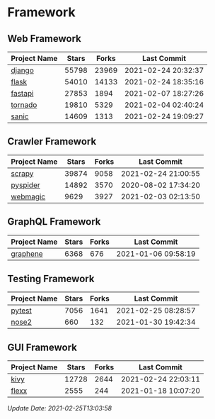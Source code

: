 # Framework

## Web Framework
| Project Name | Stars | Forks | Last Commit |
| ------------ | ----- | ----- | ----------- |
| [django](https://github.com/django/django) | 55798 | 23969 | 2021-02-24 20:32:37 |
| [flask](https://github.com/pallets/flask) | 54010 | 14133 | 2021-02-24 18:35:16 |
| [fastapi](https://github.com/tiangolo/fastapi) | 27853 | 1894 | 2021-02-07 18:27:26 |
| [tornado](https://github.com/tornadoweb/tornado) | 19810 | 5329 | 2021-02-04 02:40:24 |
| [sanic](https://github.com/sanic-org/sanic) | 14609 | 1313 | 2021-02-24 19:09:27 |

## Crawler Framework
| Project Name | Stars | Forks | Last Commit |
| ------------ | ----- | ----- | ----------- |
| [scrapy](https://github.com/scrapy/scrapy) | 39874 | 9058 | 2021-02-24 21:00:55 |
| [pyspider](https://github.com/binux/pyspider) | 14892 | 3570 | 2020-08-02 17:34:20 |
| [webmagic](https://github.com/code4craft/webmagic) | 9629 | 3927 | 2021-02-03 02:13:50 |

## GraphQL Framework
| Project Name | Stars | Forks | Last Commit |
| ------------ | ----- | ----- | ----------- |
| [graphene](https://github.com/graphql-python/graphene) | 6368 | 676 | 2021-01-06 09:58:19 |

## Testing Framework
| Project Name | Stars | Forks | Last Commit |
| ------------ | ----- | ----- | ----------- |
| [pytest](https://github.com/pytest-dev/pytest) | 7056 | 1641 | 2021-02-25 08:28:57 |
| [nose2](https://github.com/nose-devs/nose2) | 660 | 132 | 2021-01-30 19:42:34 |

## GUI Framework
| Project Name | Stars | Forks | Last Commit |
| ------------ | ----- | ----- | ----------- |
| [kivy](https://github.com/kivy/kivy) | 12728 | 2644 | 2021-02-24 22:03:11 |
| [flexx](https://github.com/flexxui/flexx) | 2555 | 244 | 2021-01-18 10:07:20 |

*Update Date: 2021-02-25T13:03:58*